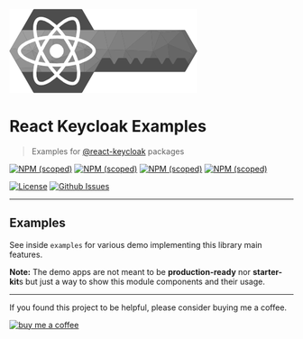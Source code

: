 ![React Keycloak](/art/react-keycloak-logo.png?raw=true 'React Keycloak Logo')

# React Keycloak Examples <!-- omit in toc -->

> Examples for [@react-keycloak](https://github.com/panz3r/react-keycloak) packages

[![NPM (scoped)](https://img.shields.io/npm/v/@react-keycloak/core?label=npm%20%7C%20core)](https://www.npmjs.com/package/@react-keycloak/core)
[![NPM (scoped)](https://img.shields.io/npm/v/@react-keycloak/web?label=npm%20%7C%20web)](https://www.npmjs.com/package/@react-keycloak/web)
[![NPM (scoped)](https://img.shields.io/npm/v/@react-keycloak/nextjs?label=npm%20%7C%20nextjs)](https://www.npmjs.com/package/@react-keycloak/nextjs)
[![NPM (scoped)](https://img.shields.io/npm/v/@react-keycloak/razzle?label=npm%20%7C%20razzle)](https://www.npmjs.com/package/@react-keycloak/razzle)

[![License](https://img.shields.io/github/license/react-keycloak/react-keycloak-examples.svg)](https://github.com/react-keycloak/react-keycloak-examples/blob/master/LICENSE.md)
[![Github Issues](https://img.shields.io/github/issues/react-keycloak/react-keycloak-examples.svg)](https://github.com/react-keycloak/react-keycloak-examples/issues)

---

## Examples

See inside `examples` for various demo implementing this library main features.

**Note:** The demo apps are not meant to be **production-ready** nor **starter-kit**s but just a way to show this module components and their usage.

---

If you found this project to be helpful, please consider buying me a coffee.

[![buy me a coffee](https://www.buymeacoffee.com/assets/img/custom_images/orange_img.png)](https://buymeacoff.ee/4f18nT0Nk)
